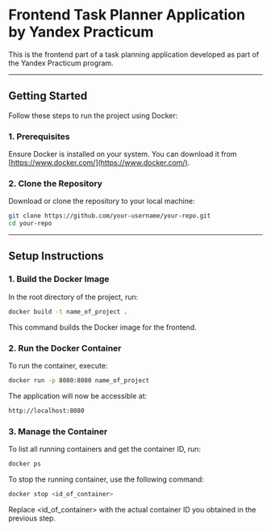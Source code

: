 # Frontend Task Planner Application by Yandex Practicum

This is the frontend part of a task planning application developed as part of the Yandex Practicum program.

---

## Getting Started

Follow these steps to run the project using Docker:

### 1. Prerequisites

Ensure Docker is installed on your system. You can download it from [https://www.docker.com/](https://www.docker.com/).

### 2. Clone the Repository

Download or clone the repository to your local machine:

```bash
git clone https://github.com/your-username/your-repo.git
cd your-repo
```

---

## Setup Instructions

### 1. Build the Docker Image

In the root directory of the project, run:

```bash
docker build -t name_of_project .
```

This command builds the Docker image for the frontend.

### 2. Run the Docker Container

To run the container, execute:

```bash
docker run -p 8080:8080 name_of_project
```

The application will now be accessible at:

```bash
http://localhost:8080
```

### 3. Manage the Container

To list all running containers and get the container ID, run:

```bash
docker ps
```

To stop the running container, use the following command:

```bash
docker stop <id_of_container>
```

Replace <id_of_container> with the actual container ID you obtained in the previous step.
